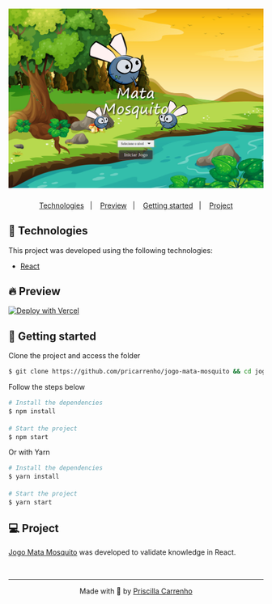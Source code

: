 <h1 align="center">
    <img alt="Jogo Mata Mosquito" title="Jogo Mata Mosquito" src=".github/assets/jogoMataMosquito.png" />
</h1>

<p align="center">
  <a href="#-technologies">Technologies</a>&nbsp;&nbsp;&nbsp;|&nbsp;&nbsp;&nbsp;
  <a href="#-preview">Preview</a>&nbsp;&nbsp;&nbsp;|&nbsp;&nbsp;&nbsp;
  <a href="#-Getting-started">Getting started</a>&nbsp;&nbsp;&nbsp;|&nbsp;&nbsp;&nbsp;
  <a href="#-project">Project</a>
</p>

## 🧪 Technologies

This project was developed using the following technologies:

- [React](https://reactjs.org/)

## 🔥 Preview

[![Deploy with Vercel](https://vercel.com/button)](https://www.jogo-mata-mosquito.pricarrenho.com.br)

## 🚀 Getting started

Clone the project and access the folder

```bash
$ git clone https://github.com/pricarrenho/jogo-mata-mosquito && cd jogo-mata-mosquito
```

Follow the steps below

```bash
# Install the dependencies
$ npm install

# Start the project
$ npm start

```

Or with Yarn

```bash
# Install the dependencies
$ yarn install

# Start the project
$ yarn start

```

## 💻 Project

[Jogo Mata Mosquito](https://www.jogo-mata-mosquito.pricarrenho.com.br) was developed to validate knowledge in React.

<br/>

---

<p align="center">
Made with 💜 by <a href="https://www.pricarrenho.com.br">Priscilla Carrenho</a> 
</p>
